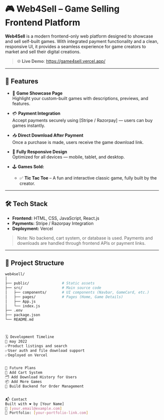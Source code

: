 # 🎮 Web4Sell – Game Selling Frontend Platform

**Web4Sell** is a modern frontend-only web platform designed to showcase and sell self-built games. With integrated payment functionality and a clean, responsive UI, it provides a seamless experience for game creators to market and sell their digital creations.

> 🌐 **Live Demo**: https://game4sell.vercel.app/

---

## 🚀 Features

- 🎯 **Game Showcase Page**  
  Highlight your custom-built games with descriptions, previews, and features.

- 💳 **Payment Integration**  
  Accept payments securely using [Stripe / Razorpay] — users can buy games instantly.

- 📥 **Direct Download After Payment**  
  Once a purchase is made, users receive the game download link.

- 📱 **Fully Responsive Design**  
  Optimized for all devices — mobile, tablet, and desktop.

- 🕹️ **Games Sold:**  
  - ✅ **Tic Tac Toe** – A fun and interactive classic game, fully built by the creator.

---

## 🛠️ Tech Stack

- **Frontend:** HTML, CSS, JavaScript, React.js  
- **Payments:** Stripe / Razorpay Integration  
- **Deployment:** Vercel

> Note: No backend, cart system, or database is used. Payments and downloads are handled through frontend APIs or payment links.

---

## 📁 Project Structure

```bash
web4sell/
│
├── public/               # Static assets
├── src/                  # Main source code
│   ├── components/       # UI components (Navbar, GameCard, etc.)
│   ├── pages/            # Pages (Home, Game Details)
│   ├── App.js
│   └── index.js
├── .env
├── package.json
└── README.md



🗓️ Development Timeline
📅 may 2022
✅Product listings and search
✅User auth and file download support
✅Deployed on Vercel


🧠 Future Plans
🧺 Add Cart System
🗂️ Add Download History for Users
📦 Add More Games
🛒 Build Backend for Order Management


📬 Contact
Built with ❤️ by [Your Name]
📧 [your.email@example.com]
🔗 Portfolio: [your-portfolio-link.com]


 
